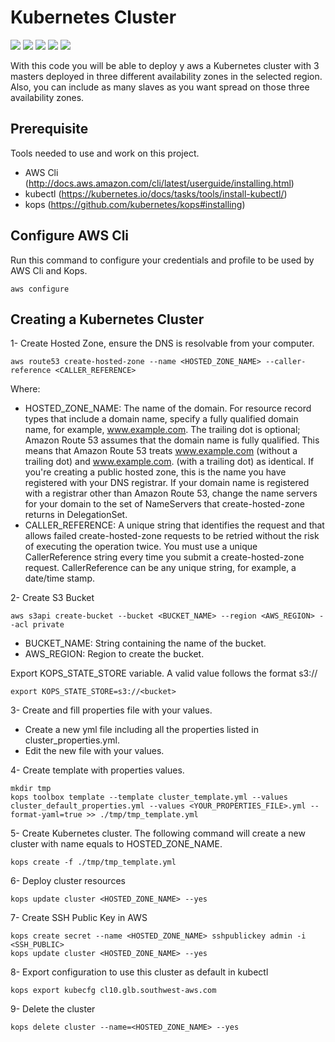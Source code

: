 # Kubernetes Cluster

[![](https://img.shields.io/github/license/jnonino/kops-cluster)](https://github.com/jnonino/kops-cluster)
[![](https://img.shields.io/github/issues/jnonino/kops-cluster)](https://github.com/jnonino/kops-cluster)
[![](https://img.shields.io/github/issues-closed/jnonino/kops-cluster)](https://github.com/jnonino/kops-cluster)
[![](https://img.shields.io/github/languages/code-size/jnonino/kops-cluster)](https://github.com/jnonino/kops-cluster)
[![](https://img.shields.io/github/repo-size/jnonino/kops-cluster)](https://github.com/jnonino/kops-cluster)

With this code you will be able to deploy y aws a Kubernetes cluster with 3 masters deployed in three different availability zones in the selected region. Also, you can include as many slaves as you want spread on those three availability zones.

## Prerequisite

Tools needed to use and work on this project.

- AWS Cli (http://docs.aws.amazon.com/cli/latest/userguide/installing.html)
- kubectl (https://kubernetes.io/docs/tasks/tools/install-kubectl/)
- kops (https://github.com/kubernetes/kops#installing)

## Configure AWS Cli

Run this command to configure your credentials and profile to be used by AWS Cli and Kops.

    aws configure  

## Creating a Kubernetes Cluster  

1- Create Hosted Zone, ensure the DNS is resolvable from your computer.

    aws route53 create-hosted-zone --name <HOSTED_ZONE_NAME> --caller-reference <CALLER_REFERENCE>

Where:  

- HOSTED_ZONE_NAME: The name of the domain. For resource record types that include a domain name, specify a fully qualified domain name, for example, www.example.com. The trailing dot is optional; Amazon Route 53 assumes that the domain name is fully qualified. This means that Amazon Route 53 treats www.example.com (without a trailing dot) and www.example.com. (with a trailing dot) as identical. If you're creating a public hosted zone, this is the name you have registered with your DNS registrar. If your domain name is registered with a registrar other than Amazon Route 53, change the name servers for your domain to the set of NameServers that create-hosted-zone returns in DelegationSet.  
- CALLER_REFERENCE: A unique string that identifies the request and that allows failed create-hosted-zone requests to be retried without the risk of executing the operation twice. You must use a unique CallerReference string every time you submit a create-hosted-zone request. CallerReference can be any unique string, for example, a date/time stamp.

2- Create S3 Bucket

    aws s3api create-bucket --bucket <BUCKET_NAME> --region <AWS_REGION> --acl private

- BUCKET_NAME: String containing the name of the bucket.  
- AWS_REGION: Region to create the bucket.  

Export KOPS_STATE_STORE variable. A valid value follows the format s3://<bucket>

    export KOPS_STATE_STORE=s3://<bucket>

3- Create and fill properties file with your values.

- Create a new yml file including all the properties listed in cluster_properties.yml.  
- Edit the new file with your values.

4- Create template with properties values.

    mkdir tmp  
    kops toolbox template --template cluster_template.yml --values cluster_default_properties.yml --values <YOUR_PROPERTIES_FILE>.yml --format-yaml=true >> ./tmp/tmp_template.yml  

5- Create Kubernetes cluster. The following command will create a new cluster with name equals to HOSTED_ZONE_NAME.

    kops create -f ./tmp/tmp_template.yml

6- Deploy cluster resources

    kops update cluster <HOSTED_ZONE_NAME> --yes

7- Create SSH Public Key in AWS

    kops create secret --name <HOSTED_ZONE_NAME> sshpublickey admin -i <SSH_PUBLIC>
    kops update cluster <HOSTED_ZONE_NAME> --yes

8- Export configuration to use this cluster as default in kubectl

    kops export kubecfg cl10.glb.southwest-aws.com

9- Delete the cluster

    kops delete cluster --name=<HOSTED_ZONE_NAME> --yes
